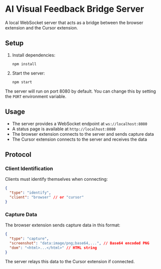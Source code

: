 # AI Visual Feedback Bridge Server

A local WebSocket server that acts as a bridge between the browser extension and the Cursor extension.

## Setup

1. Install dependencies:
   ```
   npm install
   ```

2. Start the server:
   ```
   npm start
   ```

The server will run on port 8080 by default. You can change this by setting the `PORT` environment variable.

## Usage

- The server provides a WebSocket endpoint at `ws://localhost:8080`
- A status page is available at `http://localhost:8080`
- The browser extension connects to the server and sends capture data
- The Cursor extension connects to the server and receives the data

## Protocol

### Client Identification
Clients must identify themselves when connecting:

```json
{
  "type": "identify",
  "client": "browser" // or "cursor"
}
```

### Capture Data
The browser extension sends capture data in this format:

```json
{
  "type": "capture",
  "screenshot": "data:image/png;base64,...", // Base64 encoded PNG
  "dom": "<html>...</html>" // HTML string
}
```

The server relays this data to the Cursor extension if connected. 